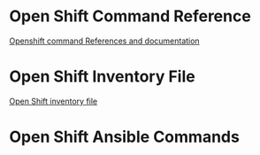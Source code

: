 <!-- TITLE: Home -->
<!-- SUBTITLE: Main Launching page for the wiki -->

# Open Shift Command Reference
[Openshift command References and documentation ](command-reference)

# Open Shift Inventory File
[Open Shift inventory file](inventory-file)

# Open Shift Ansible Commands